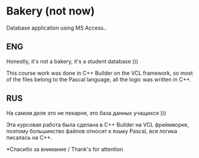 # Bakery (not now)
 Database application using MS Access..

ENG
----
Honestly, it's not a bakery, it's a student database )))

This course work was done in C++ Builder on the VCL framework, so most of the files belong to the Pascal language, all the logic was written in C++.

RUS
----
На самом деле это не пекарня, это база данных учащихся )))


Эта курсовая работа была сделана в C++ Builder на VCL фреймворке, поэтому большинство файлов относит к языку Pascal, вся логика писалась на C++.

*Спасибо за внимание / Thank's for attention

